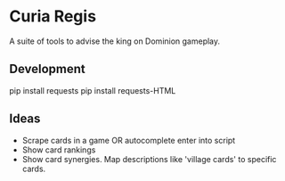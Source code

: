 # Curia Regis

A suite of tools to advise the king on Dominion gameplay.


## Development
pip install requests
pip install requests-HTML

## Ideas
* Scrape cards in a game OR autocomplete enter into script
* Show card rankings
* Show card synergies. Map descriptions like 'village cards' to specific cards.
